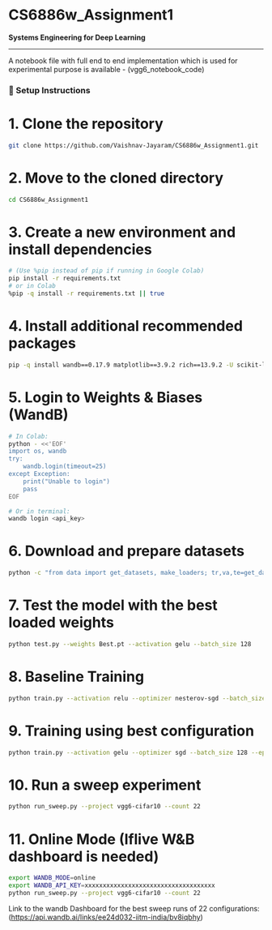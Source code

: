 # CS6886w_Assignment1
**Systems Engineering for Deep Learning**

---
A notebook file with full end to end implementation which is used for experimental purpose is available - (vgg6_notebook_code)

### 🚀 Setup Instructions


# 1. Clone the repository
```bash
git clone https://github.com/Vaishnav-Jayaram/CS6886w_Assignment1.git
```
# 2. Move to the cloned directory
```bash
cd CS6886w_Assignment1
```
# 3. Create a new environment and install dependencies
```bash
# (Use %pip instead of pip if running in Google Colab)
pip install -r requirements.txt
# or in Colab
%pip -q install -r requirements.txt || true
```
# 4. Install additional recommended packages
```bash
pip -q install wandb==0.17.9 matplotlib==3.9.2 rich==13.9.2 -U scikit-learn pyyaml
```
# 5. Login to Weights & Biases (WandB)
```bash
# In Colab:
python - <<'EOF'
import os, wandb
try:
    wandb.login(timeout=25)
except Exception:
    print("Unable to login")
    pass
EOF

# Or in terminal:
wandb login <api_key>
```
# 6. Download and prepare datasets
```bash
python -c "from data import get_datasets, make_loaders; tr,va,te=get_datasets('./data',0.1,42); print(f'Train:{len(tr)} Val:{len(va)} Test:{len(te)}')"
```
# 7. Test the model with the best loaded weights
```bash
python test.py --weights Best.pt --activation gelu --batch_size 128
```
# 8. Baseline Training
```bash
python train.py --activation relu --optimizer nesterov-sgd --batch_size 512 --epochs 30 --lr 0.05 --momentum 0.9 --weight_decay 0.0005 --seed 42 --project vgg6-cifar10
```
# 9. Training using best configuration
```bash
python train.py --activation gelu --optimizer sgd --batch_size 128 --epochs 20 --lr 0.05 --momentum 0.9 --weight_decay 0.0 --seed 2 --project vgg6-cifar10
```
# 10. Run a sweep experiment
```bash
python run_sweep.py --project vgg6-cifar10 --count 22
```
# 11. Online Mode (Iflive W&B dashboard is needed)
```bash
export WANDB_MODE=online
export WANDB_API_KEY=xxxxxxxxxxxxxxxxxxxxxxxxxxxxxxxxxxxx
python run_sweep.py --project vgg6-cifar10 --count 22
```
Link to the wandb Dashboard for the best sweep runs of 22 configurations:
(https://api.wandb.ai/links/ee24d032-iitm-india/bv8iqbhy)
